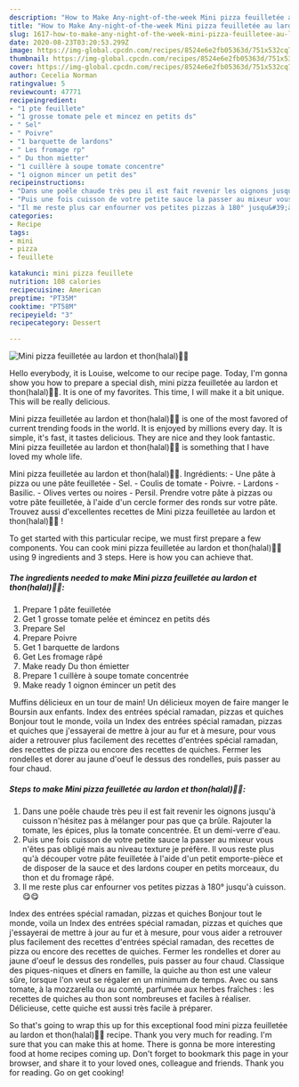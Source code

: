 ```yaml
---
description: "How to Make Any-night-of-the-week Mini pizza feuilletée au lardon et thon(halal)👩‍🍳"
title: "How to Make Any-night-of-the-week Mini pizza feuilletée au lardon et thon(halal)👩‍🍳"
slug: 1617-how-to-make-any-night-of-the-week-mini-pizza-feuilletee-au-lardon-et-thonhalal
date: 2020-08-23T03:20:53.299Z
image: https://img-global.cpcdn.com/recipes/8524e6e2fb05363d/751x532cq70/mini-pizza-feuilletee-au-lardon-et-thonhalal👩🍳-photo-principale-de-la-recette.jpg
thumbnail: https://img-global.cpcdn.com/recipes/8524e6e2fb05363d/751x532cq70/mini-pizza-feuilletee-au-lardon-et-thonhalal👩🍳-photo-principale-de-la-recette.jpg
cover: https://img-global.cpcdn.com/recipes/8524e6e2fb05363d/751x532cq70/mini-pizza-feuilletee-au-lardon-et-thonhalal👩🍳-photo-principale-de-la-recette.jpg
author: Cecelia Norman
ratingvalue: 5
reviewcount: 47771
recipeingredient:
- "1 pte feuillete"
- "1 grosse tomate pele et mincez en petits ds"
- " Sel"
- " Poivre"
- "1 barquette de lardons"
- " Les fromage rp"
- " Du thon mietter"
- "1 cuillère à soupe tomate concentre"
- "1 oignon mincer un petit des"
recipeinstructions:
- "Dans une poêle chaude très peu il est fait revenir les oignons jusqu&#39;à cuisson n&#39;hésitez pas à mélanger pour pas que ça brûle. Rajouter la tomate, les épices, plus la tomate concentrée. Et un demi-verre d&#39;eau."
- "Puis une fois cuisson de votre petite sauce la passer au mixeur vous n&#39;êtes pas obligé mais au niveau texture je préfère. Il vous reste plus qu&#39;à découper votre pâte feuilletée à l&#39;aide d&#39;un petit emporte-pièce et de disposer de la sauce et des lardons couper en petits morceaux, du thon et du fromage râpé."
- "Il me reste plus car enfourner vos petites pizzas à 180° jusqu&#39;à cuisson.😋😋"
categories:
- Recipe
tags:
- mini
- pizza
- feuillete

katakunci: mini pizza feuillete 
nutrition: 108 calories
recipecuisine: American
preptime: "PT35M"
cooktime: "PT58M"
recipeyield: "3"
recipecategory: Dessert

---
```



![Mini pizza feuilletée au lardon et thon(halal)👩‍🍳](https://img-global.cpcdn.com/recipes/8524e6e2fb05363d/751x532cq70/mini-pizza-feuilletee-au-lardon-et-thonhalal👩🍳-photo-principale-de-la-recette.jpg)

Hello everybody, it is Louise, welcome to our recipe page. Today, I'm gonna show you how to prepare a special dish, mini pizza feuilletée au lardon et thon(halal)👩‍🍳. It is one of my favorites. This time, I will make it a bit unique. This will be really delicious.

Mini pizza feuilletée au lardon et thon(halal)👩‍🍳 is one of the most favored of current trending foods in the world. It is enjoyed by millions every day. It is simple, it's fast, it tastes delicious. They are nice and they look fantastic. Mini pizza feuilletée au lardon et thon(halal)👩‍🍳 is something that I have loved my whole life.

Mini pizza feuilletée au lardon et thon(halal)👩‍🍳. Ingrédients: - Une pâte à pizza ou une pâte feuilletée - Sel. - Coulis de tomate - Poivre. - Lardons - Basilic. - Olives vertes ou noires - Persil. Prendre votre pâte à pizzas ou votre pâte feuilletée, à l&#39;aide d&#39;un cercle former des ronds sur votre pâte. Trouvez aussi d&#39;excellentes recettes de Mini pizza feuilletée au lardon et thon(halal)👩‍🍳 !


To get started with this particular recipe, we must first prepare a few components. You can cook mini pizza feuilletée au lardon et thon(halal)👩‍🍳 using 9 ingredients and 3 steps. Here is how you can achieve that.

<!--inarticleads1-->

##### The ingredients needed to make Mini pizza feuilletée au lardon et thon(halal)👩‍🍳:

1. Prepare 1 pâte feuilletée
1. Get 1 grosse tomate pelée et émincez en petits dés
1. Prepare  Sel
1. Prepare  Poivre
1. Get 1 barquette de lardons
1. Get  Les fromage râpé
1. Make ready  Du thon émietter
1. Prepare 1 cuillère à soupe tomate concentrée
1. Make ready 1 oignon émincer un petit des


Muffins délicieux en un tour de main! Un délicieux moyen de faire manger le Boursin aux enfants. Index des entrées spécial ramadan, pizzas et quiches Bonjour tout le monde, voila un Index des entrées spécial ramadan, pizzas et quiches que j&#39;essayerai de mettre à jour au fur et à mesure, pour vous aider a retrouver plus facilement des recettes d&#39;entrées spécial ramadan, des recettes de pizza ou encore des recettes de quiches. Fermer les rondelles et dorer au jaune d&#39;oeuf le dessus des rondelles, puis passer au four chaud. 

<!--inarticleads2-->

##### Steps to make Mini pizza feuilletée au lardon et thon(halal)👩‍🍳:

1. Dans une poêle chaude très peu il est fait revenir les oignons jusqu&#39;à cuisson n&#39;hésitez pas à mélanger pour pas que ça brûle. Rajouter la tomate, les épices, plus la tomate concentrée. Et un demi-verre d&#39;eau.
1. Puis une fois cuisson de votre petite sauce la passer au mixeur vous n&#39;êtes pas obligé mais au niveau texture je préfère. Il vous reste plus qu&#39;à découper votre pâte feuilletée à l&#39;aide d&#39;un petit emporte-pièce et de disposer de la sauce et des lardons couper en petits morceaux, du thon et du fromage râpé.
1. Il me reste plus car enfourner vos petites pizzas à 180° jusqu&#39;à cuisson.😋😋


Index des entrées spécial ramadan, pizzas et quiches Bonjour tout le monde, voila un Index des entrées spécial ramadan, pizzas et quiches que j&#39;essayerai de mettre à jour au fur et à mesure, pour vous aider a retrouver plus facilement des recettes d&#39;entrées spécial ramadan, des recettes de pizza ou encore des recettes de quiches. Fermer les rondelles et dorer au jaune d&#39;oeuf le dessus des rondelles, puis passer au four chaud. Classique des piques-niques et dîners en famille, la quiche au thon est une valeur sûre, lorsque l&#39;on veut se régaler en un minimum de temps. Avec ou sans tomate, à la mozzarella ou au comté, parfumée aux herbes fraîches : les recettes de quiches au thon sont nombreuses et faciles à réaliser. Délicieuse, cette quiche est aussi très facile à préparer. 

So that's going to wrap this up for this exceptional food mini pizza feuilletée au lardon et thon(halal)👩‍🍳 recipe. Thank you very much for reading. I'm sure that you can make this at home. There is gonna be more interesting food at home recipes coming up. Don't forget to bookmark this page in your browser, and share it to your loved ones, colleague and friends. Thank you for reading. Go on get cooking!
